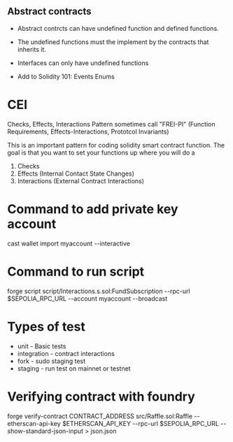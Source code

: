 ## Abstract contracts

- Abstract contrcts can have undefined function and defined functions. 
- The undefined functions must the implement by the contracts that inherits it.
- Interfaces can only have undefined functions

- Add to Solidity 101:
Events 
Enums

# CEI
Checks, Effects, Interactions Pattern sometimes call "FREI-PI" (Function Requirements, Effects-Interactions, Prototcol Invariants)

This is an important pattern for coding solidity smart contract function. The goal is that you want to set your functions up where you will do a 

1. Checks
2. Effects (Internal Contact State Changes)
3. Interactions (External Contract Interactions)

# Command to add private key account
cast wallet import myaccount --interactive

# Command to run script
forge script script/Interactions.s.sol:FundSubscription --rpc-url $SEPOLIA_RPC_URL --account myaccount --broadcast

# Types of test
- unit -  Basic tests
- integration - contract interactions
- fork - sudo staging test
- staging - run test on mainnet or testnet

# Verifying contract with foundry
forge verify-contract CONTRACT_ADDRESS  src/Raffle.sol:Raffle --etherscan-api-key $ETHERSCAN_API_KEY --rpc-url $SEPOLIA_RPC_URL --show-standard-json-input > json.json